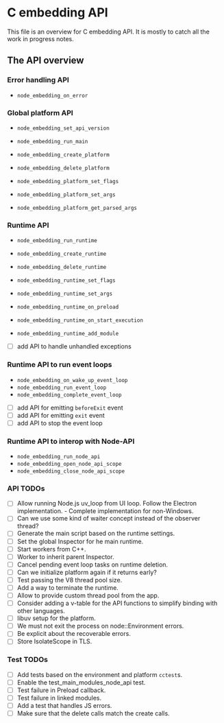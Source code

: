 # C embedding API

This file is an overview for C embedding API.
It is mostly to catch all the work in progress notes.

## The API overview 

### Error handling API
- `node_embedding_on_error`

### Global platform API
- `node_embedding_set_api_version`

- `node_embedding_run_main`
- `node_embedding_create_platform`
- `node_embedding_delete_platform`

- `node_embedding_platform_set_flags`
- `node_embedding_platform_set_args`

- `node_embedding_platform_get_parsed_args`

### Runtime API
- `node_embedding_run_runtime`
- `node_embedding_create_runtime`
- `node_embedding_delete_runtime`

- `node_embedding_runtime_set_flags`
- `node_embedding_runtime_set_args`
- `node_embedding_runtime_on_preload`
- `node_embedding_runtime_on_start_execution`
- `node_embedding_runtime_add_module`
- [ ] add API to handle unhandled exceptions

### Runtime API to run event loops
- `node_embedding_on_wake_up_event_loop`
- `node_embedding_run_event_loop`
- `node_embedding_complete_event_loop`
- [ ] add API for emitting `beforeExit` event
- [ ] add API for emitting `exit` event
- [ ] add API to stop the event loop

### Runtime API to interop with Node-API
- `node_embedding_run_node_api`
- `node_embedding_open_node_api_scope`
- `node_embedding_close_node_api_scope`

### API TODOs

- [ ] Allow running Node.js uv_loop from UI loop. Follow the Electron
      implementation. - Complete implementation for non-Windows.
- [ ] Can we use some kind of waiter concept instead of the
      observer thread?
- [ ] Generate the main script based on the runtime settings.
- [ ] Set the global Inspector for he main runtime.
- [ ] Start workers from C++.
- [ ] Worker to inherit parent Inspector.
- [ ] Cancel pending event loop tasks on runtime deletion.
- [ ] Can we initialize platform again if it returns early?
- [ ] Test passing the V8 thread pool size.
- [ ] Add a way to terminate the runtime.
- [ ] Allow to provide custom thread pool from the app.
- [ ] Consider adding a v-table for the API functions to simplify
      binding with other languages.
- [ ] libuv setup for the platform.
- [ ] We must not exit the process on node::Environment errors.
- [ ] Be explicit about the recoverable errors.
- [ ] Store IsolateScope in TLS.

### Test TODOs

- [ ] Add tests based on the environment and platform `cctest`s.
- [ ] Enable the test_main_modules_node_api test.
- [ ] Test failure in Preload callback.
- [ ] Test failure in linked modules.
- [ ] Add a test that handles JS errors.
- [ ] Make sure that the delete calls match the create calls.
